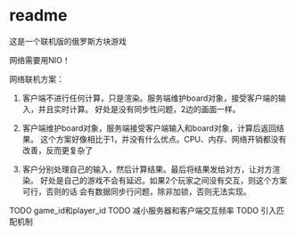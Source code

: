 # readme

这是一个联机版的俄罗斯方块游戏

网络需要用NIO！

网络联机方案：
1.  客户端不进行任何计算，只是渲染。服务端维护board对象，接受客户端的输入，并且实时计算。
    好处是没有同步性问题，2边的画面一样。

2.  客户端维护board对象，服务端接受客户端输入和board对象，计算后返回结果。
    这个方案好像相比于1，并没有什么优点。CPU、内存、网络开销都没有改善，反而更复杂了

3.  客户分别处理自己的输入，然后计算结果。最后将结果发给对方，让对方渲染。
    好处是自己的游戏不会有延迟。如果2个玩家之间没有交互，则这个方案可行，否则的话
    会有数据同步行问题，除非加锁，否则无法实现。

TODO game_id和player_id
TODO 减小服务器和客户端交互频率
TODO 引入匹配机制